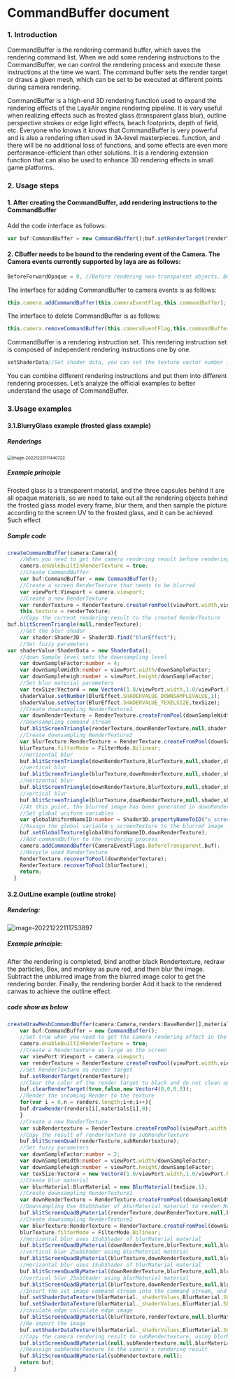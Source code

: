 # CommandBuffer document

### 1. Introduction

CommandBuffer is the rendering command buffer, which saves the rendering command list. When we add some rendering instructions to the CommandBuffer, we can control the rendering process and execute these instructions at the time we want. The command buffer sets the render target or draws a given mesh, which can be set to be executed at different points during camera rendering.

CommandBuffer is a high-end 3D rendering function used to expand the rendering effects of the LayaAir engine rendering pipeline. It is very useful when realizing effects such as frosted glass (transparent glass blur), outline perspective strokes or edge light effects, beach footprints, depth of field, etc. Everyone who knows it knows that CommandBuffer is very powerful and is also a rendering often used in 3A-level masterpieces. function, and there will be no additional loss of functions, and some effects are even more performance-efficient than other solutions. It is a rendering extension function that can also be used to enhance 3D rendering effects in small game platforms.

### 2. Usage steps

#### 1. After creating the CommandBuffer, add rendering instructions to the CommandBuffer

Add the code interface as follows:

```typescript
var buf:CommandBuffer = new CommandBuffer();buf.setRenderTarget(renderTexture);buf.drawRender(renders[i],materials[i],0);
```

#### 2. CBuffer needs to be bound to the rendering event of the Camera. The Camera events currently supported by laya are as follows:

```typescript
BeforeForwardOpaque = 0, //Before rendering non-transparent objects, BeforeSkyBox = 2, //Before rendering sky boxes, BeforeTransparent = 4, //Before rendering transparent objects, BeforeImageEffect = 6, //Before post-processing, AfterEveryThing = 8, // After all rendering
```

The interface for adding CommandBuffer to camera events is as follows:

```typescript
this.camera.addCommandBuffer(this.cameraEventFlag,this.commandBuffer);
```

The interface to delete CommandBuffer is as follows:

```typescript
this.camera.removeCommandBuffer(this.cameraEventFlag,this.commandBuffer);
```

CommandBuffer is a rendering instruction set. This rendering instruction set is composed of independent rendering instructions one by one.

```typescript
setShaderData//Set shader data, you can set the texture vector number in the shader, etc. setGlobalShaderData//Set global data, which can be used for all shaderblitScreenQuad//Render the source texture to the target rendering texture instruction through the full-screen quadrilateral. blitScreenQuadByMaterial//Render the source texture to the target rendering texture through the full-screen quadrilateral instruction setRenderTarget//Set the instruction rendering target. After calling, all rendering will be rendered to the picture bound by the method clearRenderTarget//Clean up the bound rendering texture drawMesh// Render a MeshdrawRender//Render a Render
```

You can combine different rendering instructions and put them into different rendering processes. Let’s analyze the official examples to better understand the usage of CommandBuffer.

### 3.Usage examples

#### 3.1.BlurryGlass example (frosted glass example)

##### Renderings

 <img src="img/image-20221222111440722.png" alt="image-20221222111440722" style="zoom:67%;" />

##### Example principle

Frosted glass is a transparent material, and the three capsules behind it are all opaque materials, so we need to take out all the rendering objects behind the frosted glass model every frame, blur them, and then sample the picture according to the screen UV to the frosted glass, and it can be achieved Such effect

##### Sample code

```typescript
createCommandBuffer(camera:Camera){
	//When you need to get the camera rendering result before rendering a transparent object, so call the following attribute true
	camera.enableBuiltInRenderTexture = true;
	//Create CommandBuffer
	var buf:CommandBuffer = new CommandBuffer();
	//Create a screen RenderTexture that needs to be blurred
	var viewPort:Viewport = camera.viewport;
 	//Create a new RenderTexture
	var renderTexture = RenderTexture.createFromPool(viewPort.width,viewPort.height,RenderTextureFormat.R8G8B8,RenderTextureDepthFormat.DEPTHSTENCIL_NONE);
	this.texture = renderTexture;
	//Copy the current rendering result to the created RenderTexture
buf.blitScreenTriangle(null,renderTexture);
	//Get the blur shader
	var shader:Shader3D = Shader3D.find("blurEffect");
	//Set fuzzy parameters
var shaderValue:ShaderData = new ShaderData();
	//down Sample level sets the downsampling level
	var downSampleFactor:number = 4;
	var downSampleWidth:number = viewPort.width/downSampleFactor;
	var downSampleheigh:number = viewPort.height/downSampleFactor;
	//Set blur material parameters
	var texSize:Vector4 = new Vector4(1.0/viewPort.width,1.0/viewPort.height,viewPort.width,downSampleheigh);
	shaderValue.setNumber(BlurEffect.SHADERVALUE_DOWNSAMPLEVALUE,1);
	shaderValue.setVector(BlurEffect.SHADERVALUE_TEXELSIZE,texSize);
	//Create downsampling RenderTexture1
	var downRenderTexture = RenderTexture.createFromPool(downSampleWidth,downSampleheigh,RenderTextureFormat.R8G8B8,RenderTextureDepthFormat.DEPTHSTENCIL_NONE);
	//Downsampling command stream
	buf.blitScreenTriangle(renderTexture,downRenderTexture,null,shader,shaderValue,0);
	//Create downsampling RenderTexture2
	var blurTexture:RenderTexture = RenderTexture.createFromPool(downSampleWidth,downSampleheigh,RenderTextureFormat.R8G8B8,RenderTextureDepthFormat.DEPTHSTENCIL_NONE);
	blurTexture.filterMode = FilterMode.Bilinear;
	//Horizontal blur
	buf.blitScreenTriangle(downRenderTexture,blurTexture,null,shader,shaderValue,1);
	//vertical blur
	buf.blitScreenTriangle(blurTexture,downRenderTexture,null,shader,shaderValue,2);
	//Horizontal blur
	buf.blitScreenTriangle(downRenderTexture,blurTexture,null,shader,shaderValue,1);
	//vertical blur
	buf.blitScreenTriangle(blurTexture,downRenderTexture,null,shader,shaderValue,2);
	//At this point, the blurred image has been generated in downRenderTexture
	//Set global uniform variables
	var globalUniformNameID:number = Shader3D.propertyNameToID("u_screenTexture");
	//Assign the global variable u_screenTexture to the blurred image
	buf.setGlobalTexture(globalUniformNameID,downRenderTexture);
	//Add commandBuffer to the rendering process
	camera.addCommandBuffer(CameraEventFlags.BeforeTransparent,buf);
	//Recycle used RenderTexture
	RenderTexture.recoverToPool(downRenderTexture);
	RenderTexture.recoverToPool(blurTexture);
	return;
  }
```

#### 3.2.OutLine example (outline stroke)

##### Rendering:

 ![image-20221222111753897](img/image-20221222111753897.png)

##### Example principle:

After the rendering is completed, bind another black Rendertexture, redraw the particles, Box, and monkey as pure red, and then blur the image. Subtract the unblurred image from the blurred image color to get the rendering border. Finally, the rendering border Add it back to the rendered canvas to achieve the outline effect.

##### code show as below

```typescript
createDrawMeshCommandBuffer(camera:Camera,renders:BaseRender[],materials:Material[]):CommandBuffer{
	var buf:CommandBuffer = new CommandBuffer();
	//Set true when you need to get the camera rendering effect in the process
	camera.enableBuiltInRenderTexture = true;
	//Create a Rendertexture as large as the screen
	var viewPort:Viewport = camera.viewport;
	var renderTexture = RenderTexture.createFromPool(viewPort.width,viewPort.height,RenderTextureFormat.R8G8B8A8,RenderTextureDepthFormat.DEPTHSTENCIL_NONE);
	//Set RenderTexture as render target
	buf.setRenderTarget(renderTexture);
	//Clear the color of the render target to black and do not clean up the depth
	buf.clearRenderTarget(true,false,new Vector4(0,0,0,0));
	//Render the incoming Render to the texture
	for(var i = 0,n = renders.length;i<n;i++){
  	buf.drawRender(renders[i],materials[i],0);
	}
	//Create a new RenderTexture
 	var subRendertexture = RenderTexture.createFromPool(viewPort.width,viewPort.height,RenderTextureFormat.R8G8B8A8,RenderTextureDepthFormat.DEPTHSTENCIL_NONE);
	//Copy the result of renderTexture to subRenderTexture
 	buf.blitScreenQuad(renderTexture,subRendertexture);
	//Set fuzzy parameters
 	var downSampleFactor:number = 2;
 	var downSampleWidth:number = viewPort.width/downSampleFactor;
 	var downSampleheigh:number = viewPort.height/downSampleFactor;
	var texSize:Vector4 = new Vector4(1.0/viewPort.width,1.0/viewPort.height,viewPort.width,downSampleheigh);
	//Create blur material
	var blurMaterial:BlurMaterial = new BlurMaterial(texSize,1);
	//Create downsampling RenderTexture1
 	var downRenderTexture = RenderTexture.createFromPool(downSampleWidth,downSampleheigh,RenderTextureFormat.R8G8B8,RenderTextureDepthFormat.DEPTHSTENCIL_NONE);
	//Downsampling Use 0SubShader of blurMaterial material to render Rendertexture to DownRendertexture
 	buf.blitScreenQuadByMaterial(renderTexture,downRenderTexture,null,blurMaterial,0);
 	//Create downsampling RenderTexture2
	var blurTexture:RenderTexture = RenderTexture.createFromPool(downSampleWidth,downSampleheigh,RenderTextureFormat.R8G8B8,RenderTextureDepthFormat.DEPTHSTENCIL_NONE);
	blurTexture.filterMode = FilterMode.Bilinear;
	//Horizontal blur uses 1SubShader of blurMaterial material
	buf.blitScreenQuadByMaterial(downRenderTexture,blurTexture,null,blurMaterial,1);
	//vertical blur 2SubShader using blurMaterial material
	buf.blitScreenQuadByMaterial(blurTexture,downRenderTexture,null,blurMaterial,2);
	//Horizontal blur uses 1SubShader of blurMaterial material
	buf.blitScreenQuadByMaterial(downRenderTexture,blurTexture,null,blurMaterial,1);
	//vertical blur 2SubShader using blurMaterial material
	buf.blitScreenQuadByMaterial(blurTexture,downRenderTexture,null,blurMaterial,2);
	//Insert the set image command stream into the command stream, and the image data of blurMaterial will be set when called.
	buf.setShaderDataTexture(blurMaterial._shaderValues,BlurMaterial.SHADERVALUE_SOURCETEXTURE0,downRenderTexture);
	buf.setShaderDataTexture(blurMaterial._shaderValues,BlurMaterial.ShADERVALUE_SOURCETEXTURE1,subRendertexture);
	//caculate edge calculate edge image
	buf.blitScreenQuadByMaterial(blurTexture,renderTexture,null,blurMaterial,3);
	//Re-import the image
	buf.setShaderDataTexture(blurMaterial._shaderValues,BlurMaterial.SHADERVALUE_SOURCETEXTURE0,renderTexture);
	//Copy the camera rendering result to subRendertexture, using blurMaterial's 4-channel shader
	buf.blitScreenQuadByMaterial(null,subRendertexture,null,blurMaterial,4);
	//Reassign subRenderTexture to the camera's rendering result
	buf.blitScreenQuadByMaterial(subRendertexture,null);
	return buf;
  }
```




